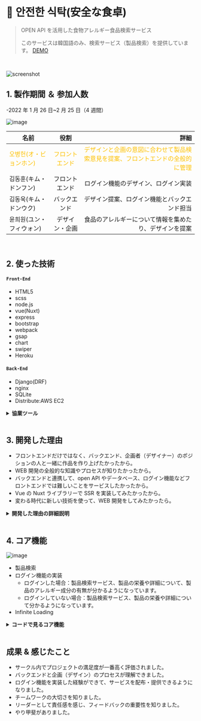 # :pushpin: 안전한 식탁(安全な食卓)

> OPEN API を活用した食物アレルギー食品検索サービス
>
> このサービスは韓国語のみ、検索サービス（製品検索）を提供しています。
> [DEMO](https://bit.ly/3ytDaqK)

</br>

![screenshot](https://user-images.githubusercontent.com/80688093/170974289-35a86427-d0fc-4c02-b92f-cb6f5e889bbf.png)

## 1. 製作期間 ＆ 参加人数

-2022 年 1 月 26 日~2 月 25 日（4 週間）

![image](https://user-images.githubusercontent.com/80688093/170995783-3c27d721-e273-4ddd-ad1a-9cce86dbf131.png)

| 名前                                                      |                       役割                        |                                                                                                              詳細 |
| --------------------------------------------------------- | :-----------------------------------------------: | ----------------------------------------------------------------------------------------------------------------: |
| <span style="color:#fdc000">오병헌(オ・ビョンホン)</span> | <span style="color:#fdc000">フロントエンド</sapn> | <span style="color:#fdc000">デザインと企画の意図に合わせて製品検索意見を提案、フロントエンドの全般的に管理</span> |
| 김동훈(キム・ドンフン)                                    |                  フロントエンド                   |                                                                              ログイン機能のデザイン、ログイン実装 |
| 김동욱(キム・ドンウク)                                    |                   バックエンド                    |                                                                      デザイン提案、ログイン機能とバックエンド担当 |
| 윤희원(ユン・フィウォン)                                  |                  デザイン・企画                   |                                                            食品のアレルギーについて情報を集めたり、デザインを提案 |

</br>

## 2. 使った技術

#### `Front-End`

- HTML5
- scss
- node.js
- vue(Nuxt)
- express
- bootstrap
- webpack
- gsap
- chart
- swiper
- Heroku

#### `Back-End`

- Django(DRF)
- nginx
- SQLite
- Distribute:AWS EC2

<details>
	<summary><b>協業ツール</b></summary>

![image](https://user-images.githubusercontent.com/80688093/170994885-cbc0279d-3c6a-4ec8-aeec-5e6a363f49fd.png)

コミュニケーションツールは`Slack`や`kakaoTalk`を使い、効率的に働く環境でプロジェクトをすんなりと進めることができました。

![image](https://user-images.githubusercontent.com/80688093/170995680-cba3695b-655f-4332-a16c-e60d5d52949b.png)

`git`を活用し、協業することでお互いにコミュニケーションの重要性を知りました。

</details>

<br>

## 3. 開発した理由

- フロントエンドだけではなく、バックエンド、企画者（デザイナー）のポジションの人と一緒に作品を作り上げたかったから。
- WEB 開発の全般的な知識やプロセスが知りたかったから。
- バックエンドと連携して、open API やデータベース、ログイン機能などフロントエンドでは難しいことをサービスしたかったから。
- Vue の Nuxt ライブラリーで SSR を実装してみたかったから。
- 変わる時代に新しい技術を使って、WEB 開発をしてみたかったら。

<details>
	<summary><b>開発した理由の詳細説明</b></summary>
	<div markdown="1">

釜山 IT 連合サークルの活動の時、４週間プロジェクト発表会があり、迷わず参加することにしました。

初めて出会った人と協業することは有意味だと判断し、４人で企画・フロントエンド・バックエンドなどそれぞれの担当を担ってプロジェクトを始めました。

限られた時間内に最後までやり遂げた結果一つの WEB サイトが完成できて、WEB 開発の全般的な知識やプロセスが分かりました。

</div>
</details>

</br>

## 4. コア機能

![image](https://user-images.githubusercontent.com/80688093/170995344-250b3b62-6982-445d-8077-875c7d11563d.png)

- 製品検索
- ログイン機能の実装
  - ログインした場合：製品検索サービス、製品の栄養や詳細について、製品のアレルギー成分の有無が分かるようになっています。
  - ログインしていない場合：製品検索サービス、製品の栄養や詳細について分かるようになっています。
- Infinite Loading

<details>
	<summary><b>コードで見るコア機能</b></summary>
  
  ### 4.1. Search
  - **製品検索 apply methods** :pushpin: [コード確認](https://github.com/hi1004/Food-Search-App/blob/master/App/components/Search/Search.vue#L54-L64)
  - **製品検索 server-middleware** :pushpin: [コード確認](https://github.com/hi1004/Food-Search-App/blob/master/App/server-middleware/food.js)
  - **製品検索サービス store** :pushpin: [コード確認](https://github.com/hi1004/Food-Search-App/blob/master/App/store/search.js)
  
  ### 4.2. ログイン機能
  - **ログイン store** :pushpin: [コード確認](https://github.com/hi1004/Food-Search-App/blob/master/App/store/signIn.js)
  - **sign in** :pushpin: [コード確認](https://github.com/hi1004/Food-Search-App/blob/master/App/pages/signIn.vue#L47-L68)
  - **sign up** :pushpin: [コード確認](https://github.com/hi1004/Food-Search-App/blob/master/App/pages/signUp.vue#L71-L158)

### 4.3. Infinite Loading

- **1 秒後に Data を持ってくる** :pushpin: [コード確認](https://github.com/hi1004/Food-Search-App/blob/master/App/components/Search/FoodList.vue#L52-L66)
- **scroll するたびに実行** :pushpin: [コード確認](https://github.com/hi1004/Food-Search-App/blob/master/App/store/search.js#L104-L143)

</details>
</br>

## 成果 & 感じたこと

- サークル内でプロジェクトの満足度が一番高く評価されました。
- バックエンドと企画（デザイン）のプロセスが理解できました。
- ログイン機能を実装した経験ができて、サービスを配布・提供できるようになりました。
- チームワークの大切さを知りました。
- リーダーとして責任感を感じ、フィードバックの重要性を知りました。
- やり甲斐がありました。

